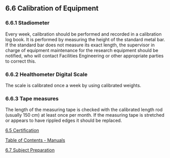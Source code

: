 ## 6.6 Calibration of Equipment

### 6.6.1 Stadiometer

Every week, calibration should be performed and recorded in a calibration log book. It is performed by measuring the height of the standard metal bar.  If the standard bar does not measure its exact length, the supervisor in charge of equipment maintenance for the research equipment should be notified, who will contact Facilities Engineering or other appropriate parties to correct this.

### 6.6.2 Healthometer Digital Scale

The scale is calibrated once a week by using calibrated weights.

### 6.6.3 Tape measures

The length of the measuring tape is checked with the calibrated length rod (usually 150 cm) at least once per month. If the measuring tape is stretched or appears to have rippled edges it should be replaced.


<div class="center">
<div class="btn-group">
  <a href=":pages_path:/manuals/anthropometry/6-05-certification.md" class="btn btn-default">
    <span class="glyphicon glyphicon-chevron-left"></span>
    6.5 Certification
  </a>

  <a href=":pages_path:/manuals/manual-toc.md"
 class="btn btn-default">
    <span class="glyphicon glyphicon-chevron-up"></span>
    Table of Contents - Manuals
  </a>

  <a href=":pages_path:/manuals/anthropometry/6-07-subject-preparation.md" class="btn btn-success">
    6.7 Subject Preparation
    <span class="glyphicon glyphicon-chevron-right"></span>
  </a>
</div>
</div>
